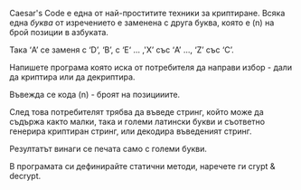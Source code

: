 Caesar's Code е една от най-проститите техники за криптиране. Всяка една
*буква* от изречението е заменена с друга буква, която е (n) на брой позиции в
азбуката.

Така ‘A’ се заменя с ‘D’, ‘B’, с ‘E‘ … ,'X’ със ‘A’ …, ‘Z’ със ‘C’.

Напишете програма която иска от потребителя да направи избор - дали да
криптира или да декриптира.

Въвежда се кода (n) - броят на позицииите.

След това потребителят трябва да въведе стринг, който може да съдържа както
малки, така и големи латински букви и съответно генерира криптиран стринг,
или декодира въведеният стринг.

Резултатът винаги се печата само с големи букви.

В програмата си дефинирайте статични методи, наречете ги crypt & decrypt.
